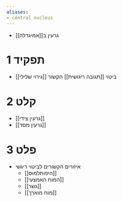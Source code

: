 ```yaml
---
aliases:
- central nucleus
---
```

- גרעין ב[[אמיגדלה]]

# 1	תפקיד

- ביטוי [[תגובה ריגושית]] הקשור [[גירוי שלילי]]

# 2	קלט

- [[גרעין צידי]]
- [[גרעין מסד]]

# 3	פלט

- איזורים הקשורים לביטוי ריגשי
	- [[היפותלמוס]]
	- [[המוח האמצעי]]
	- [[גשר]]
	- [[מוח מוארך]]